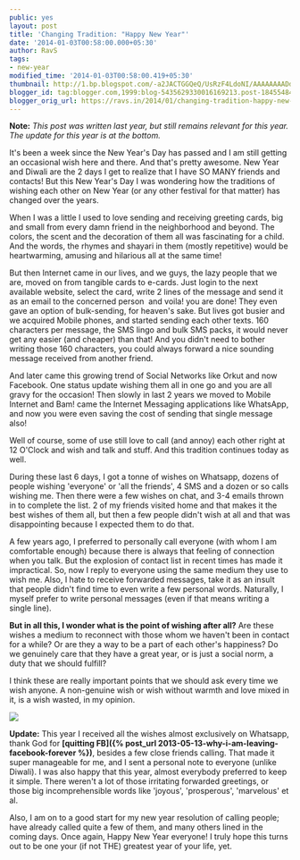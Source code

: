 ```yaml
---
public: yes
layout: post
title: 'Changing Tradition: "Happy New Year"'
date: '2014-01-03T00:58:00.000+05:30'
author: RavS
tags:
- new-year
modified_time: '2014-01-03T00:58:00.419+05:30'
thumbnail: http://1.bp.blogspot.com/-a2JACTGGQeQ/UsRzF4LdoNI/AAAAAAAADdM/JMBgrYyHNnc/s72-c/media-20140101.jpg
blogger_id: tag:blogger.com,1999:blog-5435629330016169213.post-184554846733455456
blogger_orig_url: https://ravs.in/2014/01/changing-tradition-happy-new-year.html
---
```


**Note:** _This post was written last year, but still remains relevant for this year. The update for this year is at the bottom._ 


It's been a week since the New Year's Day has passed and I am still getting an occasional wish here and there. And that's pretty awesome. New Year and Diwali are the 2 days I get to realize that I have SO MANY friends and contacts! But this New Year's Day I was wondering how the traditions of wishing each other on New Year (or any other festival for that matter) has changed over the years. 

When I was a little I used to love sending and receiving greeting cards, big and small from every damn friend in the neighborhood and beyond. The colors, the scent and the decoration of them all was fascinating for a child. And the words, the rhymes and shayari in them (mostly repetitive) would be heartwarming, amusing and hilarious all at the same time!

But then Internet came in our lives, and we guys, the lazy people that we are, moved on from tangible cards to e-cards. Just login to the next available website, select the card, write 2 lines of the message and send it as an email to the concerned person  and voila! you are done! They even gave an option of bulk-sending, for heaven's sake.
But lives got busier and we acquired Mobile phones, and started sending each other texts. 160 characters per message, the SMS lingo and bulk SMS packs, it would never get any easier (and cheaper) than that! And you didn't need to bother writing those 160 characters, you could always forward a nice sounding message received from another friend. 

And later came this growing trend of Social Networks like Orkut and now Facebook. One status update wishing them all in one go and you are all gravy for the occasion! Then slowly in last 2 years we moved to Mobile Internet and Bam! came the Internet Messaging applications like WhatsApp, and now you were even saving the cost of sending that single message also! 


Well of course, some of use still love to call (and annoy) each other right at 12 O'Clock and wish and talk and stuff. And this tradition continues today as well.  

During these last 6 days, I got a tonne of wishes on Whatsapp, dozens of people wishing 'everyone' or 'all the friends', 4 SMS and a dozen or so calls wishing me. Then there were a few wishes on chat, and 3-4 emails thrown in to complete the list. 2 of my friends visited home and that makes it the best wishes of them all, but then a few people didn't wish at all and that was disappointing because I expected them to do that.

A few years ago, I preferred to personally call everyone (with whom I am comfortable enough) because there is always that feeling of connection when you talk. But the explosion of contact list in recent times has made it impractical. So, now I reply to everyone using the same medium they use to wish me. Also, I hate to receive forwarded messages, take it as an insult that people didn't find time to even write a few personal words. Naturally, I myself prefer to write personal messages (even if that means writing a single line). 


**But in all this, I wonder what is the point of wishing after all?** Are these wishes a medium to reconnect with those whom we haven't been in contact for a while? Or are they a way to be a part of each other's happiness? Do we genuinely care that they have a great year, or is just a social norm, a duty that we should fulfill?

I think these are really important points that we should ask every time we wish anyone. A non-genuine wish or wish without warmth and love mixed in it, is a wish wasted, in my opinion.

[![](http://1.bp.blogspot.com/-a2JACTGGQeQ/UsRzF4LdoNI/AAAAAAAADdM/JMBgrYyHNnc/s1600/media-20140101.jpg)](http://1.bp.blogspot.com/-a2JACTGGQeQ/UsRzF4LdoNI/AAAAAAAADdM/JMBgrYyHNnc/s1600/media-20140101.jpg)


**Update:** This year I received all the wishes almost exclusively on Whatsapp, thank God for **[quitting FB]({% post_url 2013-05-13-why-i-am-leaving-facebook-forever %})**, besides a few close friends calling. That made it super manageable for me, and I sent a personal note to everyone (unlike Diwali). I was also happy that this year, almost everybody preferred to keep it simple. There weren't a lot of those irritating forwarded greetings, or those big incomprehensible words like 'joyous', 'prosperous', 'marvelous' et al.

Also, I am on to a good start for my new year resolution of calling people; have already called quite a few of them, and many others lined in the coming days. Once again, Happy New Year everyone! I truly hope this turns out to be one your (if not THE) greatest year of your life, yet.
